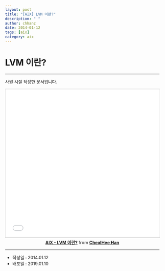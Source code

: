 ```yaml
---
layout: post
title: "[AIX] LVM 이란?"
description: " "
author: chhanz
date: 2014-01-12
tags: [aix]
category: aix
---
```


# LVM 이란?
* * *

사원 시절 작성한 문서입니다.   

<center>
<iframe src="//www.slideshare.net/slideshow/embed_code/key/fjWpyIl4KvSWqs" width="595" height="485" frameborder="0" marginwidth="0" marginheight="0" scrolling="no" style="border:1px solid #CCC; border-width:1px; margin-bottom:5px; max-width: 100%;" allowfullscreen> </iframe> <div style="margin-bottom:5px"> <strong> <a href="//www.slideshare.net/CheolHeeHan2/aix-lvm" title="AIX - LVM 이란?" target="_blank">AIX - LVM 이란?</a> </strong> from <strong><a href="https://www.slideshare.net/CheolHeeHan2" target="_blank">CheolHee Han</a></strong> </div>
</center>

* * *

* 작성일 : 2014.01.12
* 배포일 : 2019.01.10
